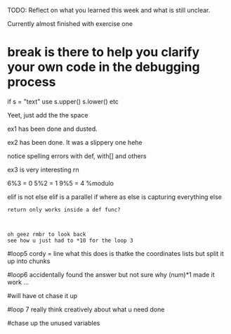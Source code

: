 TODO: Reflect on what you learned this week and what is still unclear.


Currently almost finished with exercise one
# break is there to help you clarify your own code in the debugging process


if s = "text"
use 
s.upper()
s.lower()
etc


Yeet, just add the the space


ex1 has been done and dusted.

ex2 has been done. It was a slippery one hehe

notice spelling errors with def, with[] and others

ex3 is very interesting rn

6%3 = 0
5%2 = 1
9%5 = 4
%modulo

elif is not else
    elif is a parallel if where as else is capturing everything else

    return only works inside a def func?



    oh geez rmbr to look back
    see how u just had to *10 for the loop 3

#loop5
cordy = line
what this does is thatke the coordinates lists but split it up into chunks


#loop6
accidentally found the answer but not sure why (num)*1 made it work ... 

#will have ot chase it up

#loop 7
really think creatively about what u need done

#chase up the unused variables